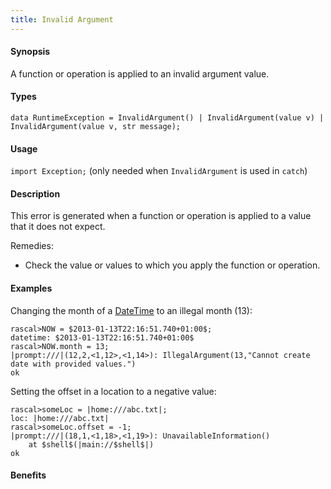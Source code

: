 ```yaml
---
title: Invalid Argument
---
```


#### Synopsis

A function or operation is applied to an invalid argument value.

#### Types

`data RuntimeException = InvalidArgument() | InvalidArgument(value v) | InvalidArgument(value v, str message);`
       
#### Usage

`import Exception;` (only needed when `InvalidArgument` is used in `catch`)

#### Description

This error is generated when a function or operation is applied to a value that it does not expect.

Remedies:

*  Check the value or values to which you apply the function or operation.

#### Examples

Changing the month of a [DateTime](/docs/Rascal/Expressions/Values/DateTime) to an illegal month (13):

```rascal-shell
rascal>NOW = $2013-01-13T22:16:51.740+01:00$;
datetime: $2013-01-13T22:16:51.740+01:00$
rascal>NOW.month = 13;
|prompt:///|(12,2,<1,12>,<1,14>): IllegalArgument(13,"Cannot create date with provided values.")
ok
```

Setting the offset in a location to a negative value:

```rascal-shell
rascal>someLoc = |home:///abc.txt|;
loc: |home:///abc.txt|
rascal>someLoc.offset = -1;
|prompt:///|(18,1,<1,18>,<1,19>): UnavailableInformation()
	at $shell$(|main://$shell$|)
ok
```

#### Benefits


